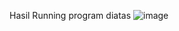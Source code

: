 Hasil Running program diatas
![image](https://github.com/user-attachments/assets/ce5acc7b-63ab-4f1d-94ac-3cc3c7d67bb5)
